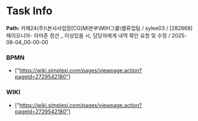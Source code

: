 # Task Info

**Path:** 카페24(주)\본사사업장\[CG]MI본부\MIH그룹\밸류업팀 / sylee03 / [282868] 페이오니아- 아마존 정산 _ 이상있을 시, 담당자에게 내역 확인 요청 및 수정 / 2025-08-04_00-00-00

### BPMN
- ["https://wiki.simplexi.com/pages/viewpage.action?pageId=2729542180"]

### WIKI
- ["https://wiki.simplexi.com/pages/viewpage.action?pageId=2729542180"]

